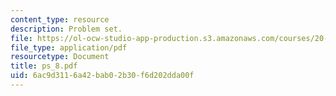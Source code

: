 ```yaml
---
content_type: resource
description: Problem set.
file: https://ol-ocw-studio-app-production.s3.amazonaws.com/courses/20-410j-molecular-cellular-and-tissue-biomechanics-be-410j-spring-2003/6ac9d3116a42bab02b30f6d202dda00f_ps_8.pdf
file_type: application/pdf
resourcetype: Document
title: ps_8.pdf
uid: 6ac9d311-6a42-bab0-2b30-f6d202dda00f
---
```

